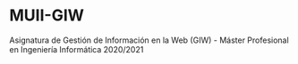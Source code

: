 # MUII-GIW
Asignatura de Gestión de Información en la Web (GIW) - Máster Profesional en Ingeniería Informática 2020/2021

